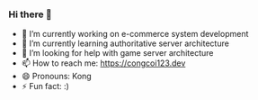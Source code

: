 ### Hi there 👋

- 🔭 I’m currently working on e-commerce system development
- 🌱 I’m currently learning authoritative server architecture
- 🤔 I’m looking for help with game server architecture
- 📫 How to reach me: https://congcoi123.dev
- 😄 Pronouns: Kong
- ⚡ Fun fact: :)
